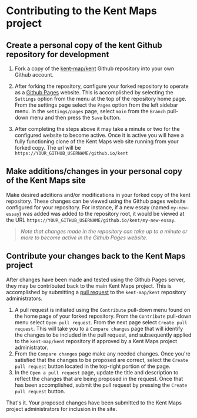 # Contributing to the Kent Maps project

## Create a personal copy of the kent Github repository for development

1. Fork a copy of the [kent-map/kent](https://github.com/kent-map/kent) Github repository into your own Github account.

2. After forking the repository, configure your forked repository to operate as a [Github Pages](https://docs.github.com/en/pages/getting-started-with-github-pages/about-github-pages) website.  This is accomplished by selecting the `Settings` option from the menu at the top of the repository home page.  From the settings page select the `Pages` option from the left sidebar menu.  In the `settings/pages` page, select `main` from the `Branch` pull-down menu and then press the `Save` button.

3. After completing the steps above it may take a minute or two for the configured website to become active.  Once it is active you will have a fully functioning clone of the Kent Maps web site running from your forked copy.  The url will be `https://YOUR_GITHUB_USERNAME/github.io/kent`

## Make additions/changes in your personal copy of the Kent Maps site

Make desired additions and/or modifications in your forked copy of the kent repository.  These changes can be viewed using the Github pages website configured for your repository.  For instance, if a new essay (named `my-new-essay`) was added was added to the repository root, it would be viewed at the URL `https://YOUR_GITHUB_USERNAME/github.io/kent/my-new-essay`.

> *Note that changes made in the repository can take up to a minute or more to become active in the Github Pages website.*

## Contribute your changes back to the Kent Maps project

After changes have been made and tested using the Github Pages server, they may be contributed back to the main Kent Maps project.  This is accomplished by submitting a [pull request](https://docs.github.com/en/pull-requests/collaborating-with-pull-requests/proposing-changes-to-your-work-with-pull-requests/about-pull-requests) to the `kent-map/kent` repository administrators. 

  1. A pull request is initiated using the `Contribute` pull-down menu found on the home page of your forked repository.  From the `Contribute` pull-down menu select `Open pull request`.  From the next page select `Create pull request`.  This will take you to a `Compare changes` page that will identify the changes to be included in the pull request, and subsequently applied to the `kent-map/kent` repository if approved by a Kent Maps project administrator.
  2. From the `Compare changes` page make any needed changes.  Once you're satisfied that the changes to be proposed are correct, select the `Create pull request` button located in the top-right portion of the page.
  3. In the `Open a pull request` page, update the title and description to reflect the changes that are being proposed in the request.  Once that has been accomplished, submit the pull request by pressing the `Create pull request` button.

  That's it.  Your proposed changes have been submitted to the Kent Maps project administrators for inclusion in the site.